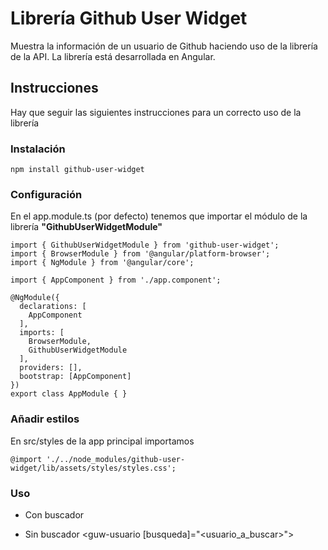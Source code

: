 # Librería Github User Widget

Muestra la información de un usuario de Github haciendo uso de la librería de la API. La librería está desarrollada en Angular.

## Instrucciones

Hay que seguir las siguientes instrucciones para un correcto uso de la librería

### Instalación

```npm install github-user-widget```

### Configuración

En el app.module.ts (por defecto) tenemos que importar el módulo de la librería **"GithubUserWidgetModule"**

```
import { GithubUserWidgetModule } from 'github-user-widget';
import { BrowserModule } from '@angular/platform-browser';
import { NgModule } from '@angular/core';

import { AppComponent } from './app.component';

@NgModule({
  declarations: [
    AppComponent
  ],
  imports: [
    BrowserModule,
    GithubUserWidgetModule
  ],
  providers: [],
  bootstrap: [AppComponent]
})
export class AppModule { }
```
### Añadir estilos
En src/styles de la app principal importamos
```
@import './../node_modules/github-user-widget/lib/assets/styles/styles.css';
```
### Uso
* Con buscador
<guw-buscador-usuario></guw-buscador-usuario>

* Sin buscador
<guw-usuario [busqueda]="<usuario_a_buscar>"></guw-usuario>
